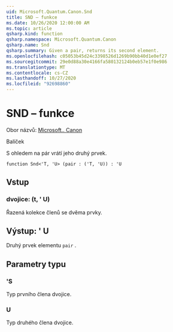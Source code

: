 ```yaml
---
uid: Microsoft.Quantum.Canon.Snd
title: SND – funkce
ms.date: 10/26/2020 12:00:00 AM
ms.topic: article
qsharp.kind: function
qsharp.namespace: Microsoft.Quantum.Canon
qsharp.name: Snd
qsharp.summary: Given a pair, returns its second element.
ms.openlocfilehash: c05053b45d24c3398526d1269b90bb40d1e0ef27
ms.sourcegitcommit: 29e0d88a30e4166fa580132124b0eb57e1f0e986
ms.translationtype: MT
ms.contentlocale: cs-CZ
ms.lasthandoff: 10/27/2020
ms.locfileid: "92698860"
---
```

# <a name="snd-function"></a>SND – funkce

Obor názvů: [Microsoft.. Canon](xref:Microsoft.Quantum.Canon)

Balíček [](https://nuget.org/packages/)


S ohledem na pár vrátí jeho druhý prvek.

```qsharp
function Snd<'T, 'U> (pair : ('T, 'U)) : 'U
```


## <a name="input"></a>Vstup

### <a name="pair--tu"></a>dvojice: (t, ' U)

Řazená kolekce členů se dvěma prvky.



## <a name="output--u"></a>Výstup: ' U

Druhý prvek elementu `pair` .

## <a name="type-parameters"></a>Parametry typu

### <a name="t"></a>'S

Typ prvního člena dvojice.
### <a name="u"></a>U

Typ druhého člena dvojice.